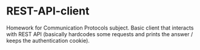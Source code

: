 # REST-API-client
Homework for Communication Protocols subject. Basic client that interacts with REST API (basically hardcodes some requests and prints the answer / keeps the authentication cookie).
